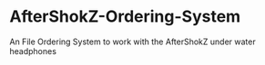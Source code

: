 # AfterShokZ-Ordering-System
An File Ordering System to work with the AfterShokZ under water headphones
